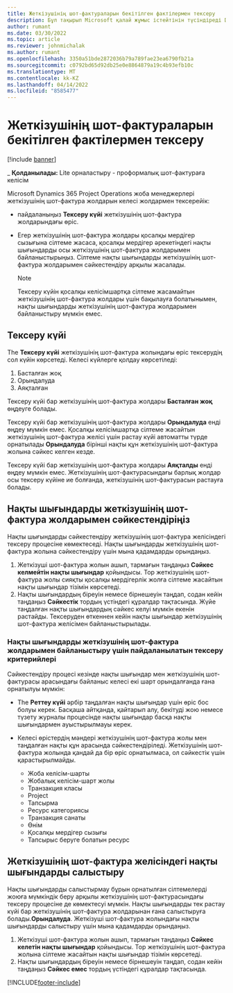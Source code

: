 ```yaml
---
title: Жеткізушінің шот-фактураларын бекітілген фактілермен тексеру
description: Бұл тақырып Microsoft қалай жұмыс істейтінін түсіндіреді Dynamics 365 Project Operations жоба менеджерлері жеткізушілердің шот-фактураларын мердігерлер жұмысты орындаған және жазылған уақыт ретінде бекітілген нақты деректермен және жоба тобы мүшелері пайдаланған шығындармен және материалдармен тексерейік.
author: rumant
ms.date: 03/30/2022
ms.topic: article
ms.reviewer: johnmichalak
ms.author: rumant
ms.openlocfilehash: 3350a51bde2872036b79a789fae23ea6790fb21a
ms.sourcegitcommit: c0792bd65d92db25e0e8864879a19c4b93efb10c
ms.translationtype: MT
ms.contentlocale: kk-KZ
ms.lasthandoff: 04/14/2022
ms.locfileid: "8585477"
---
```

# <a name="verification-of-vendor-invoices-with-approved-actuals"></a>Жеткізушінің шот-фактураларын бекітілген фактілермен тексеру

[!include [banner](../../includes/dataverse-preview.md)]

_ **Қолданылады:** Lite орналастыру - проформалық шот-фактураға келісім

Microsoft Dynamics 365 Project Operations жоба менеджерлері жеткізушінің шот-фактура жолдарын келесі жолдармен тексерейік:

- пайдаланыңыз **Тексеру күйі** жеткізушінің шот-фактура жолдарындағы өріс.
- Егер жеткізушінің шот-фактура жолдары қосалқы мердігер сызығына сілтеме жасаса, қосалқы мердігер әрекетіндегі нақты шығындарды осы жеткізушінің шот-фактура жолдарымен байланыстырыңыз. Сілтеме нақты шығындарды жеткізушінің шот-фактура жолдарымен сәйкестендіру арқылы жасалады.

    > [!NOTE]
    > Тексеру күйін қосалқы келісімшартқа сілтеме жасамайтын жеткізушінің шот-фактура жолдары үшін бақылауға болатынымен, нақты шығындарды жеткізушінің шот-фактура жолдарымен байланыстыру мүмкін емес.

## <a name="verification-status"></a>Тексеру күйі

The **Тексеру күйі** жеткізушінің шот-фактура жолындағы өріс тексерудің сол күйін көрсетеді. Келесі күйлерге қолдау көрсетіледі:

1. Басталған жоқ
2. Орындалуда
3. Аяқталған

Тексеру күйі бар жеткізушінің шот-фактура жолдары **Басталған жоқ** өңдеуге болады.

Тексеру күйі бар жеткізушінің шот-фактура жолдары **Орындалуда** енді өңдеу мүмкін емес. Қосалқы келісімшартқа сілтеме жасайтын жеткізушінің шот-фактура желісі үшін растау күйі автоматты түрде орнатылады **Орындалуда** бірінші нақты құн жеткізушінің шот-фактура жолына сәйкес келген кезде.

Тексеру күйі бар жеткізушінің шот-фактура жолдары **Аяқталды** енді өңдеу мүмкін емес. Жеткізушінің шот-фактурасындағы барлық жолдар осы тексеру күйіне ие болғанда, жеткізушінің шот-фактурасын растауға болады.

## <a name="match-cost-actuals-to-vendor-invoice-lines"></a>Нақты шығындарды жеткізушінің шот-фактура жолдарымен сәйкестендіріңіз

Нақты шығындарды сәйкестендіру жеткізушінің шот-фактура желісіндегі тексеру процесіне көмектеседі. Нақты шығындарды жеткізушінің шот-фактура жолына сәйкестендіру үшін мына қадамдарды орындаңыз.

1. Жеткізуші шот-фактура жолын ашып, тармағын таңдаңыз **Сәйкес келмейтін нақты шығындар** қойындысы. Тор жеткізушінің шот-фактура жолы сияқты қосалқы мердігерлік жолға сілтеме жасайтын нақты шығындар тізімін көрсетеді.
2. Нақты шығындардың біреуін немесе бірнешеуін таңдап, содан кейін таңдаңыз **Сәйкестік** тордың үстіндегі құралдар тақтасында. Жүйе таңдалған нақты шығындардың сәйкес келуі мүмкін екенін растайды. Тексеруден өткеннен кейін нақты шығындар жеткізушінің шот-фактура желісімен байланыстырылады.

### <a name="validation-criteria-that-are-used-to-link-cost-actuals-to-vendor-invoice-lines"></a>Нақты шығындарды жеткізушінің шот-фактура жолдарымен байланыстыру үшін пайдаланылатын тексеру критерийлері

Сәйкестендіру процесі кезінде нақты шығындар мен жеткізушінің шот-фактурасы арасындағы байланыс келесі екі шарт орындалғанда ғана орнатылуы мүмкін:

- The **Реттеу күйі** әрбір таңдалған нақты шығындар үшін өріс бос болуы керек. Басқаша айтқанда, қайтарып алу, бекітуді жою немесе түзету журналы процесінде нақты шығындар басқа нақты шығындармен ауыстырылмауы керек.
- Келесі өрістердің мәндері жеткізушінің шот-фактура жолы мен таңдалған нақты құн арасында сәйкестендіріледі. Жеткізушінің шот-фактура жолында қандай да бір өріс орнатылмаса, ол сәйкестік үшін қарастырылмайды.

    - Жоба келісім-шарты
    - Жобалық келісім-шарт жолы
    - Транзакция класы
    - Project
    - Тапсырма
    - Ресурс категориясы
    - Транзакция санаты
    - Өнім 
    - Қосалқы мердігер сызығы
    - Тапсырыс беруге болатын ресурс

## <a name="unmatch-cost-actuals-from-a-vendor-invoice-line"></a>Жеткізушінің шот-фактура желісіндегі нақты шығындарды салыстыру

Нақты шығындарды салыстырмау бұрын орнатылған сілтемелерді жоюға мүмкіндік беру арқылы жеткізушінің шот-фактурасындағы тексеру процесіне де көмектесуі мүмкін. Нақты шығындарды тек растау күйі бар жеткізушінің шот-фактура жолдарынан ғана салыстыруға болады.**Орындалуда**. Жеткізуші шот-фактура жолындағы нақты шығындарды салыстыру үшін мына қадамдарды орындаңыз.

1. Жеткізуші шот-фактура жолын ашып, тармағын таңдаңыз **Сәйкес келетін нақты шығындар** қойындысы. Тор жеткізушінің шот-фактура жолына сілтеме жасайтын нақты шығындар тізімін көрсетеді.
2. Нақты шығындардың біреуін немесе бірнешеуін таңдап, содан кейін таңдаңыз **Сәйкес емес** тордың үстіндегі құралдар тақтасында.

[!INCLUDE[footer-include](../../includes/footer-banner.md)]

